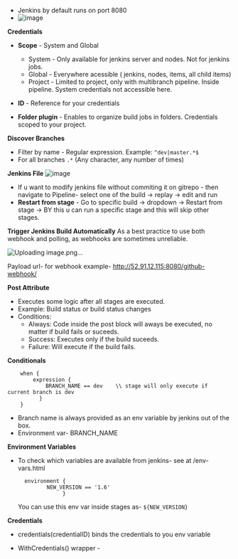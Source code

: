- Jenkins by default runs on port 8080
- ![image](https://github.com/muppin/mastering-DevOps/assets/56094875/a421d99b-b0ec-416f-9f36-9deedadc6965)


**Credentials**
- **Scope** - System and Global
     - System - Only available for jenkins server and nodes. Not for jenkins jobs.
     - Global - Everywhere acessible ( jenkins, nodes, items, all child items)
     - Project - Limited to project, only with multibranch pipeline. Inside pipeline. System credentials not accessible here.

- **ID** - Reference  for your credentials
- **Folder plugin** - Enables to organize build jobs in folders. Credentials scoped to your project.



**Discover Branches**
- Filter by name - Regular expression. Example: `^dev|master.*$ `
- For all branches `.*`  (Any character, any number of times)
  

**Jenkins File**
![image](https://github.com/muppin/mastering-DevOps/assets/56094875/ed8a9c85-9bc4-4852-bd20-e1962a1c81c3)

- If u want to modify jenkins file without commiting it on gitrepo - then navigate to Pipeline- select one of the build -> replay -> edit and run
-  **Restart from stage** - Go to specific build -> dropdown -> Restart from stage -> BY this u can run a specific stage and this will skip other stages.


**Trigger Jenkins Build Automatically**
As a best practice to use both webhook and polling, as webhooks are sometimes unreliable.

![Uploading image.png…]()


Payload url- for webhook
example- http://52.91.12.115:8080/github-webhook/


**Post Attribute**
- Executes some logic after all stages are executed.
- Example: Build status or build status changes
- Conditions:
     - Always: Code inside the post block will aways be executed, no matter if build fails or suceeds.
     - Success: Executes only if the build suceeds.
     - Failure: Will execute if the build fails.

**Conditionals**
```
    when {
        expression {
            BRANCH_NAME == dev    \\ stage will only execute if current branch is dev
          }
    }
```


- Branch name is always provided as an env variable by jenkins out of the box.
- Environment var- BRANCH_NAME


**Environment Variables**
- To check which variables are available from jenkins- see at  /env-vars.html
  ```
    environment {
           NEW_VERSION == '1.6'
                }
  ```
  You can use this env var inside stages as-
  ` ${NEW_VERSION} `

  
**Credentials**
- credentials(credentialID) binds the credentials to you env variable
- WithCredentials() wrapper -

  ``` With

  



